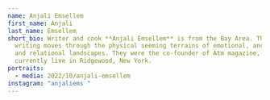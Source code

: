 ```yaml
---
name: Anjali Emsellem
first_name: Anjali
last_name: Emsellem
short_bio: Writer and cook **Anjali Emsellem** is from the Bay Area. Their
  writing moves through the physical seeming terrains of emotional, ancestral,
  and relational landscapes. They were the co-founder of Atm magazine, and
  currently live in Ridgewood, New York.
portraits:
  - media: 2022/10/anjali-emsellem
instagram: "anjaliems "
---
```

